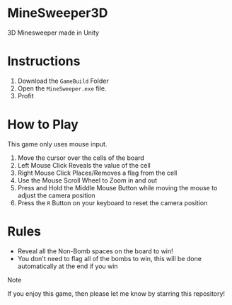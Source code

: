 # MineSweeper3D
3D Minesweeper made in Unity

# Instructions

1. Download the ```GameBuild``` Folder
2. Open the ```MineSweeper.exe``` file.
3. Profit

# How to Play

This game only uses mouse input.

1. Move the cursor over the cells of the board
2. Left Mouse Click Reveals the value of the cell
3. Right Mouse Click Places/Removes a flag from the cell
4. Use the Mouse Scroll Wheel to Zoom in and out
5. Press and Hold the Middle Mouse Button while moving the mouse to adjust the camera position
6. Press the ```R``` Button on your keyboard to reset the camera position

# Rules

- Reveal all the Non-Bomb spaces on the board to win!
- You don't need to flag all of the bombs to win, this will be done automatically at the end if you win


> [!Note]
> If you enjoy this game, then please let me know by starring this repository!